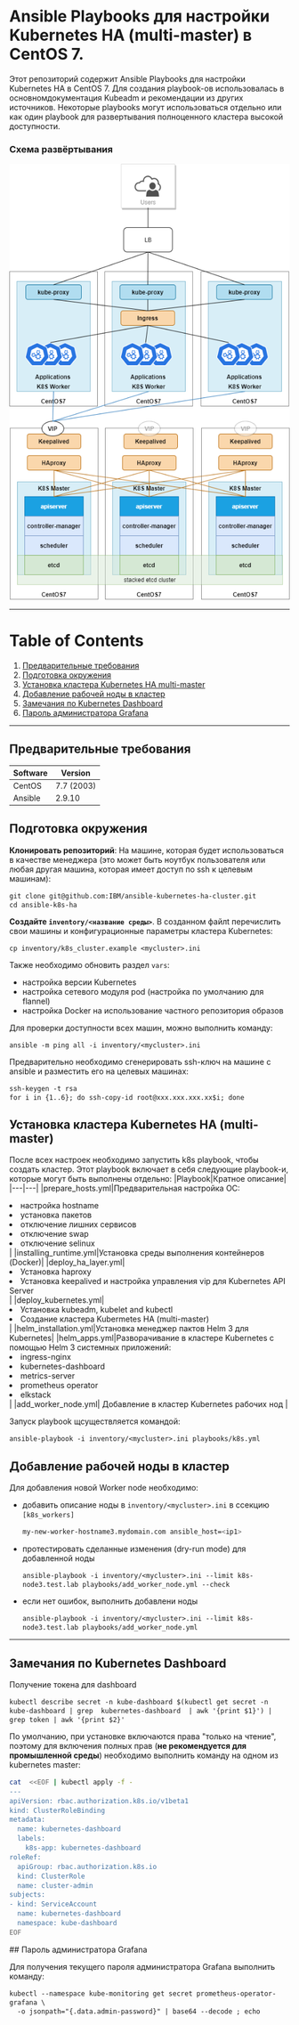 # Ansible Playbooks для настройки Kubernetes HA (multi-master) в CentOS 7.

Этот репозиторий содержит Ansible Playbooks для настройки Kubernetes HA в CentOS 7. Для создания playbook-ов использовалась в основномдокументация Kubeadm и рекомендации из других источников. Некоторые playbooks могут использоваться отдельно или как один playbook для развертывания полноценного кластера высокой доступности.

### Схема развёртывания
![Kubernates HA cluster (multi-master) ](/images/kubernetes_ha_cluster.png)

---
# Table of Contents
1. [Предварительные требования](#requirements)
2. [Подготовка окружения](#prepare)
3. [Установка кластера Kubernetes HA multi-master](#k8s_ha_installation)
4. [Добавление рабочей ноды в кластер](#add_worker_node)
5. [Замечания по Kubernetes Dashboard](#dashboard_comment)
6. [Пароль администратора Grafana](#grafana_password)
---
## <a name="requirements">Предварительные требования</a>

|Software|Version|
|---|---|
|CentOS|7.7 (2003)|
|Ansible|2.9.10|

## <a name="prepare">Подготовка окружения</a>

**Клонировать репозиторий**: На машине, которая будет использоваться в качестве менеджера (это может быть ноутбук пользователя или любая другая машина, которая имеет доступ по ssh к целевым машинам):

```shell
git clone git@github.com:IBM/ansible-kubernetes-ha-cluster.git
cd ansible-k8s-ha
```

**Создайте `inventory/<название среды>`**. В созданном файлt перечислить свои машины и конфигурационные параметры кластера Kubernetes:

```shell
cp inventory/k8s_cluster.example <mycluster>.ini
```

Также необходимо обновить раздел `vars`:
- настройка версии Kubernetes
- настройка сетевого модуля pod (настройка по умолчанию для flannel)
- настройка Docker на использование частного репозитория образов

Для проверки доступности всех машин, можно выполнить команду:

```shell
ansible -m ping all -i inventory/<mycluster>.ini
```

Предварительно необходимо сгенерировать ssh-ключ на машине с ansible и разместить его на целевых машинах:

```shell
ssh-keygen -t rsa
for i in {1..6}; do ssh-copy-id root@xxx.xxx.xxx.xx$i; done
```


## <a name="k8s_ha_installation">Установка кластера Kubernetes HA (multi-master)</a>

После всех настроек необходимо запустить k8s playbook, чтобы создать кластер. Этот playbook включает в себя следующие playbook-и, которые могут быть выполнены отдельно:
|Playbook|Кратное описание|
|---|---|
|prepare_hosts.yml|Предварительная настройка ОС:<br><li>настройка hostname</li><li>установка пакетов</li><li>отключение лишних сервисов</li><li>отключение swap</li><li>отключение selinux</li>|
|installing_runtime.yml|Установка среды выполнения контейнеров (Docker)|
|deploy_ha_layer.yml|<li>Установка haproxy</li><li>Установка keepalived и настройка управления vip для Kubernetes API Server</li>|
|deploy_kubernetes.yml|<li>Установка kubeadm, kubelet and kubectl</li><li>Создание кластера Kubermetes HA (multi-master)</li>|
|helm_installation.yml|Установка менеджер пактов Helm 3 для Kubernetes|
|helm_apps.yml|Разворачивание в кластере Kubernetes с помощью Helm 3 системных приложений: <br><li>ingress-nginx</li><li>kubernetes-dashboard</li><li>metrics-server</li><li>prometheus operator</li><li>elkstack</li> |
|add_worker_node.yml| Добавление в кластер Kubernetes рабочих нод |

Запуск playbook щсуществляется командой:
```shell
ansible-playbook -i inventory/<mycluster>.ini playbooks/k8s.yml
```

## <a name="add_worker_node">Добавление рабочей ноды в кластер</a>
Для добавления новой Worker node необходимо:

- добавить описание ноды в `inventory/<mycluster>.ini` в ссекцию `[k8s_workers]`

    ```bash
    my-new-worker-hostname3.mydomain.com ansible_host=<ip1>
    ```

- протестировать сделанные изменения (dry-run mode) для добавленной ноды
    ```shell
    ansible-playbook -i inventory/<mycluster>.ini --limit k8s-node3.test.lab playbooks/add_worker_node.yml --check
    ```
- если нет ошибок, выполнить добавлени ноды
    ```shell
    ansible-playbook -i inventory/<mycluster>.ini --limit k8s-node3.test.lab playbooks/add_worker_node.yml
    ```
---

## <a name="dashboard_comment">Замечания по Kubernetes Dashboard</a>

Получение токена для dashboard

```shell
kubectl describe secret -n kube-dashboard $(kubectl get secret -n kube-dashboard | grep  kubernetes-dashboard  | awk '{print $1}') | grep token | awk '{print $2}'
```

По умолчанию, при установке включаются права "только на чтение", поэтому для включения полных прав (**не рекомендуется для промышленной среды**) необходимо выполнить команду на одном из kubernetes master:

```bash
cat  <<EOF | kubectl apply -f -
---
apiVersion: rbac.authorization.k8s.io/v1beta1
kind: ClusterRoleBinding
metadata:
  name: kubernetes-dashboard
  labels:
    k8s-app: kubernetes-dashboard
roleRef:
  apiGroup: rbac.authorization.k8s.io
  kind: ClusterRole
  name: cluster-admin
subjects:
- kind: ServiceAccount
  name: kubernetes-dashboard
  namespace: kube-dashboard
EOF
```

##<a name="grafana_password"> Пароль администратора Grafana</a>

Для получения текущего пароля администратора Grafana выполнить команду:

```shell
kubectl --namespace kube-monitoring get secret prometheus-operator-grafana \
  -o jsonpath="{.data.admin-password}" | base64 --decode ; echo
```

